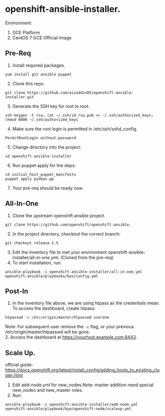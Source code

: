 # openshift-ansible-installer.
Environment:  
1. GCE Platform  
2. CentOS 7 GCE Official Image  

## Pre-Req  
1. Install required packages.  
```
yum install git ansible puppet  
```  
2. Clone this repo.
```
git clone https://github.com/aizuddin85/openshift-ansible-installer.git  
```
3. Generate the SSH key for root to root.
```
ssh-keygen -t rsa; cat ~/.ssh/id_rsa.pub >> ~/.ssh/authorized_keys; chmod 0400 ~/.ssh/authorized_keys
```  
4. Make sure the root login is permitted in /etc/ssh/sshd_config. 
```
PermitRootLogin without-password
```
5. Change directory into the project:
```
cd openshift-ansible-installer  
``` 
6. Run puppet apply for the deps:
```
cd initial_host_puppet_manifests
puppet apply pydeps.pp
```  
7. Your pre-req should be ready now.

## All-In-One
1. Clone the upstream openshift ansible project.
```
git clone https://github.com/openshift/openshift-ansible. 
```  
2. In the project directory, checkout the correct branch: 
```
git checkout release-1.5
```
3. Edit the inventory file to met your environment openshift-ansible-installer/all-in-one.yml. (Cloned from the pre-req)
4. To start installation, run: 
```
ansible-playbook -i openshift-ansible-installer/all-in-one.yml openshift-ansible/playbooks/byo/config.yml
```

## Post-In
1. In the inventory file above, we are using htpass as the credentials mean. To access the dashboard, create htpass:
```
htpasswd -c /etc/origin/master/htpasswd userone
```
Note: For subsequent user remove the `-c` flag, or your previous /etc/origin/master/htpasswd will be gone.  
2. Access the dashboard at https://yourhost.example.com:8443.  



## Scale Up. 
official guide: https://docs.openshift.org/latest/install_config/adding_hosts_to_existing_cluster.html 

1. Edit add-node.yml for new_nodes.Note: master addition need special new_nodes and new_master roles.  
2. Run:  
```
ansible-playbook -i openshift-ansible-installer/add-node.yml openshift-ansible/playbook/byo/openshift-node/scaleup.yml
```


